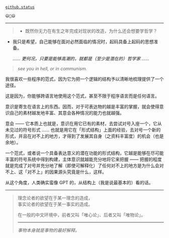 [`github.status`](https://githubstatus.com/)

~~~~ postscript
😃🤔😄
~~~~

----



> - 既然你无力在有生之年完成对现状的改造，为什么还会想要学哲学？

- 我只是希望，自己能够在面对必然面临的情况时，起码具备上起码的思想准备。
  
  *…… 更何况，只要是能够高潮的，就都是（至少是潜在的）哲学家 ……*
  

> *see you in hell, or in communism.*

我很喜欢一些程序的范式，因为它为把一个逻辑的结构予以清晰地梳理提供了一个途径。

这是因为，你能够跨语言地使用这个范式，甚至不限于程序语言而是任何语言。

意识是寄生在语言上的东西。因而，对于可表达物的越是丰富的掌握，就会使得意识自己的素材越发地丰富、其意会各种情况的能力也就越强。

意会 —— 它本质上也就是，意识在用它已有的素材，去尝试对号入座一个，它从未见过的符号形式 …… 也就是用它在「形式结构」上面的经验，去对号一个新的形式，并且在对不上的地方，才得到了发展其自身（之资料丰富度）的机会（也是余地）。

一个范式，或者说一个具备表达意义的潜在功能的形式结构，它越是能够在尽可能丰富的符号系统中得到构建，主体意识就越能充分地将它来把握 —— 把握的程度就是完成了对号并充分地了解（即使可解释化）了任何对不上的地方是为什么会对不上、这「对不上」的因果源头究竟是什么，这样。

从这个角度，人类确实蛮像 GPT 的，从结构上（我是说最基本的）看的话。

------

> 理念论者的欲望在于某一理念的造成，  
> 事实论者的欲望在于某一事实的造成。
> 
> 在一般的中文环境中，前者又叫「唯心论」、后者又叫「唯物论」。
> 
> ------
> 
> *事物本身就是事物的最好解释。*
> 
